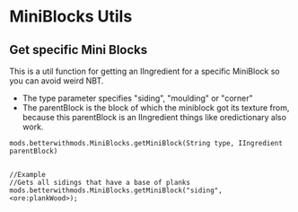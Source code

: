# MiniBlocks Utils

## Get specific Mini Blocks
This is a util function for getting an IIngredient for a specific MiniBlock so you can avoid weird NBT.

* The type parameter specifies "siding", "moulding" or "corner"
* The parentBlock is the block of which the miniblock got its texture from, because this parentBlock is an IIngredient things like oredictionary also work.

```zenscript
mods.betterwithmods.MiniBlocks.getMiniBlock(String type, IIngredient parentBlock)


//Example
//Gets all sidings that have a base of planks
mods.betterwithmods.MiniBlocks.getMiniBlock("siding", <ore:plankWood>);
```



